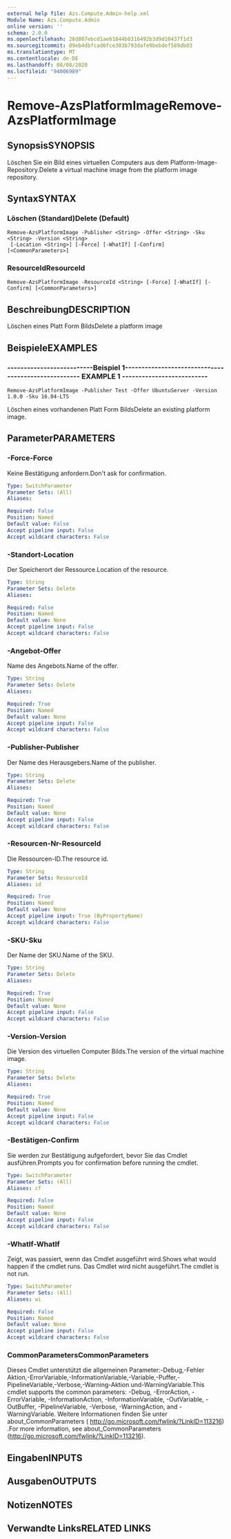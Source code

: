 ```yaml
---
external help file: Azs.Compute.Admin-help.xml
Module Name: Azs.Compute.Admin
online version: ''
schema: 2.0.0
ms.openlocfilehash: 28d807ebcd1ae61844b0316492b3d9d10437f1d3
ms.sourcegitcommit: 09eb4dbfcad6fce303b793dafe9bebdef589db03
ms.translationtype: MT
ms.contentlocale: de-DE
ms.lasthandoff: 08/08/2020
ms.locfileid: "94006989"
---
```

# <span data-ttu-id="09976-101">Remove-AzsPlatformImage</span><span class="sxs-lookup"><span data-stu-id="09976-101">Remove-AzsPlatformImage</span></span>

## <span data-ttu-id="09976-102">Synopsis</span><span class="sxs-lookup"><span data-stu-id="09976-102">SYNOPSIS</span></span>
<span data-ttu-id="09976-103">Löschen Sie ein Bild eines virtuellen Computers aus dem Platform-Image-Repository.</span><span class="sxs-lookup"><span data-stu-id="09976-103">Delete a virtual machine image from the platform image repository.</span></span>

## <span data-ttu-id="09976-104">Syntax</span><span class="sxs-lookup"><span data-stu-id="09976-104">SYNTAX</span></span>

### <span data-ttu-id="09976-105">Löschen (Standard)</span><span class="sxs-lookup"><span data-stu-id="09976-105">Delete (Default)</span></span>
```
Remove-AzsPlatformImage -Publisher <String> -Offer <String> -Sku <String> -Version <String>
 [-Location <String>] [-Force] [-WhatIf] [-Confirm] [<CommonParameters>]
```

### <span data-ttu-id="09976-106">ResourceId</span><span class="sxs-lookup"><span data-stu-id="09976-106">ResourceId</span></span>
```
Remove-AzsPlatformImage -ResourceId <String> [-Force] [-WhatIf] [-Confirm] [<CommonParameters>]
```

## <span data-ttu-id="09976-107">Beschreibung</span><span class="sxs-lookup"><span data-stu-id="09976-107">DESCRIPTION</span></span>
<span data-ttu-id="09976-108">Löschen eines Platt Form Bilds</span><span class="sxs-lookup"><span data-stu-id="09976-108">Delete a platform image</span></span>

## <span data-ttu-id="09976-109">Beispiele</span><span class="sxs-lookup"><span data-stu-id="09976-109">EXAMPLES</span></span>

### <span data-ttu-id="09976-110">--------------------------Beispiel 1--------------------------</span><span class="sxs-lookup"><span data-stu-id="09976-110">-------------------------- EXAMPLE 1 --------------------------</span></span>
```
Remove-AzsPlatformImage -Publisher Test -Offer UbuntuServer -Version 1.0.0 -Sku 16.04-LTS
```

<span data-ttu-id="09976-111">Löschen eines vorhandenen Platt Form Bilds</span><span class="sxs-lookup"><span data-stu-id="09976-111">Delete an existing platform image.</span></span>

## <span data-ttu-id="09976-112">Parameter</span><span class="sxs-lookup"><span data-stu-id="09976-112">PARAMETERS</span></span>

### <span data-ttu-id="09976-113">-Force</span><span class="sxs-lookup"><span data-stu-id="09976-113">-Force</span></span>
<span data-ttu-id="09976-114">Keine Bestätigung anfordern.</span><span class="sxs-lookup"><span data-stu-id="09976-114">Don't ask for confirmation.</span></span>

```yaml
Type: SwitchParameter
Parameter Sets: (All)
Aliases: 

Required: False
Position: Named
Default value: False
Accept pipeline input: False
Accept wildcard characters: False
```

### <span data-ttu-id="09976-115">-Standort</span><span class="sxs-lookup"><span data-stu-id="09976-115">-Location</span></span>
<span data-ttu-id="09976-116">Der Speicherort der Ressource.</span><span class="sxs-lookup"><span data-stu-id="09976-116">Location of the resource.</span></span>

```yaml
Type: String
Parameter Sets: Delete
Aliases: 

Required: False
Position: Named
Default value: None
Accept pipeline input: False
Accept wildcard characters: False
```

### <span data-ttu-id="09976-117">-Angebot</span><span class="sxs-lookup"><span data-stu-id="09976-117">-Offer</span></span>
<span data-ttu-id="09976-118">Name des Angebots.</span><span class="sxs-lookup"><span data-stu-id="09976-118">Name of the offer.</span></span>

```yaml
Type: String
Parameter Sets: Delete
Aliases: 

Required: True
Position: Named
Default value: None
Accept pipeline input: False
Accept wildcard characters: False
```

### <span data-ttu-id="09976-119">-Publisher</span><span class="sxs-lookup"><span data-stu-id="09976-119">-Publisher</span></span>
<span data-ttu-id="09976-120">Der Name des Herausgebers.</span><span class="sxs-lookup"><span data-stu-id="09976-120">Name of the publisher.</span></span>

```yaml
Type: String
Parameter Sets: Delete
Aliases: 

Required: True
Position: Named
Default value: None
Accept pipeline input: False
Accept wildcard characters: False
```

### <span data-ttu-id="09976-121">-Resourcen-Nr</span><span class="sxs-lookup"><span data-stu-id="09976-121">-ResourceId</span></span>
<span data-ttu-id="09976-122">Die Ressourcen-ID.</span><span class="sxs-lookup"><span data-stu-id="09976-122">The resource id.</span></span>

```yaml
Type: String
Parameter Sets: ResourceId
Aliases: id

Required: True
Position: Named
Default value: None
Accept pipeline input: True (ByPropertyName)
Accept wildcard characters: False
```

### <span data-ttu-id="09976-123">-SKU</span><span class="sxs-lookup"><span data-stu-id="09976-123">-Sku</span></span>
<span data-ttu-id="09976-124">Der Name der SKU.</span><span class="sxs-lookup"><span data-stu-id="09976-124">Name of the SKU.</span></span>

```yaml
Type: String
Parameter Sets: Delete
Aliases: 

Required: True
Position: Named
Default value: None
Accept pipeline input: False
Accept wildcard characters: False
```

### <span data-ttu-id="09976-125">-Version</span><span class="sxs-lookup"><span data-stu-id="09976-125">-Version</span></span>
<span data-ttu-id="09976-126">Die Version des virtuellen Computer Bilds.</span><span class="sxs-lookup"><span data-stu-id="09976-126">The version of the virtual machine image.</span></span>

```yaml
Type: String
Parameter Sets: Delete
Aliases: 

Required: True
Position: Named
Default value: None
Accept pipeline input: False
Accept wildcard characters: False
```

### <span data-ttu-id="09976-127">-Bestätigen</span><span class="sxs-lookup"><span data-stu-id="09976-127">-Confirm</span></span>
<span data-ttu-id="09976-128">Sie werden zur Bestätigung aufgefordert, bevor Sie das Cmdlet ausführen.</span><span class="sxs-lookup"><span data-stu-id="09976-128">Prompts you for confirmation before running the cmdlet.</span></span>

```yaml
Type: SwitchParameter
Parameter Sets: (All)
Aliases: cf

Required: False
Position: Named
Default value: None
Accept pipeline input: False
Accept wildcard characters: False
```

### <span data-ttu-id="09976-129">-WhatIf</span><span class="sxs-lookup"><span data-stu-id="09976-129">-WhatIf</span></span>
<span data-ttu-id="09976-130">Zeigt, was passiert, wenn das Cmdlet ausgeführt wird.</span><span class="sxs-lookup"><span data-stu-id="09976-130">Shows what would happen if the cmdlet runs.</span></span>
<span data-ttu-id="09976-131">Das Cmdlet wird nicht ausgeführt.</span><span class="sxs-lookup"><span data-stu-id="09976-131">The cmdlet is not run.</span></span>

```yaml
Type: SwitchParameter
Parameter Sets: (All)
Aliases: wi

Required: False
Position: Named
Default value: None
Accept pipeline input: False
Accept wildcard characters: False
```

### <span data-ttu-id="09976-132">CommonParameters</span><span class="sxs-lookup"><span data-stu-id="09976-132">CommonParameters</span></span>
<span data-ttu-id="09976-133">Dieses Cmdlet unterstützt die allgemeinen Parameter:-Debug,-Fehler Aktion,-ErrorVariable,-InformationVariable,-Variable,-Puffer,-PipelineVariable,-Verbose,-Warning-Aktion und-WarningVariable.</span><span class="sxs-lookup"><span data-stu-id="09976-133">This cmdlet supports the common parameters: -Debug, -ErrorAction, -ErrorVariable, -InformationAction, -InformationVariable, -OutVariable, -OutBuffer, -PipelineVariable, -Verbose, -WarningAction, and -WarningVariable.</span></span> <span data-ttu-id="09976-134">Weitere Informationen finden Sie unter about_CommonParameters ( http://go.microsoft.com/fwlink/?LinkID=113216) .</span><span class="sxs-lookup"><span data-stu-id="09976-134">For more information, see about_CommonParameters (http://go.microsoft.com/fwlink/?LinkID=113216).</span></span>

## <span data-ttu-id="09976-135">Eingaben</span><span class="sxs-lookup"><span data-stu-id="09976-135">INPUTS</span></span>

## <span data-ttu-id="09976-136">Ausgaben</span><span class="sxs-lookup"><span data-stu-id="09976-136">OUTPUTS</span></span>

## <span data-ttu-id="09976-137">Notizen</span><span class="sxs-lookup"><span data-stu-id="09976-137">NOTES</span></span>

## <span data-ttu-id="09976-138">Verwandte Links</span><span class="sxs-lookup"><span data-stu-id="09976-138">RELATED LINKS</span></span>

